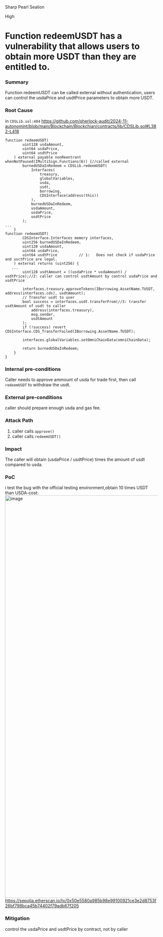 Sharp Pearl Sealion

High

# Function redeemUSDT has a vulnerability that allows users to obtain more USDT than they are entitled to.

### Summary

Function redeemUSDT can be called external without authentication, users can control the usdaPrice and usdtPrice parameters to obtain more USDT. 

### Root Cause

in `CDSLib.sol:404`
https://github.com/sherlock-audit/2024-11-autonomint/blob/main/Blockchain/Blockchian/contracts/lib/CDSLib.sol#L382-L418
```Solidity
function redeemUSDT(
        uint128 usdaAmount,
        uint64 usdaPrice,
        uint64 usdtPrice
    ) external payable nonReentrant whenNotPaused(IMultiSign.Functions(6)) {//called external
        burnedUSDaInRedeem = CDSLib.redeemUSDT(
            Interfaces(
                treasury,
                globalVariables,
                usda,
                usdt,
                borrowing,
                CDSInterface(address(this))
            ),
            burnedUSDaInRedeem,
            usdaAmount,
            usdaPrice,
            usdtPrice
        );
...
    }
function redeemUSDT(
        CDSInterface.Interfaces memory interfaces,
        uint256 burnedUSDaInRedeem,
        uint128 usdaAmount,
        uint64 usdaPrice,
        uint64 usdtPrice          // 1:   Does not check if usdaPrice and usctPrice are legal.
    ) external returns (uint256) {
   ...
        uint128 usdtAmount = ((usdaPrice * usdaAmount) / usdtPrice);//2: caller can control usdtAmount by control usdaPrice and usdtPrice

        interfaces.treasury.approveTokens(IBorrowing.AssetName.TUSDT, address(interfaces.cds), usdtAmount);
        // Transfer usdt to user
        bool success = interfaces.usdt.transferFrom(//3: transfer usdtAmount of usdt to caller
            address(interfaces.treasury),
            msg.sender,
            usdtAmount
        );
        if (!success) revert CDSInterface.CDS_TransferFailed(IBorrowing.AssetName.TUSDT);

        interfaces.globalVariables.setOmniChainData(omniChainData);

        return burnedUSDaInRedeem;
    }
}
```


### Internal pre-conditions

Caller needs to approve ammount of usda for trade first, then call `redeemUSDT` to withdraw the usdt.


### External pre-conditions

caller should prepare enough usda and gas fee.

### Attack Path

1. caller calls `approve()`
2. caller calls `redeemUSDT()`

### Impact

The caller will obtain (usdaPrice  / usdtPrice)  times the amount of usdt compared to usda.

### PoC

i test the bug with the official testing environment,obtain 10 times USDT than USDA-cost:
<img width="1327" alt="image" src="https://sherlock-files.ams3.digitaloceanspaces.com/gh-images/a2fd2f2e-e331-46eb-a085-743340c012af" />
https://sepolia.etherscan.io/tx/0x50e5580a985b98e99100921ce3e2d8753f26bf798bca45b74402f79adb67f205

### Mitigation

control the usdaPrice and usdtPrice by contract, not by caller